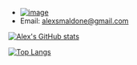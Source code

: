 * [![image](https://img.shields.io/badge/linkedin-%230077B5.svg?&style=for-the-badge&logo=linkedin&logoColor=white)](https://www.linkedin.com/in/alex-smaldone/)
* Email: alexsmaldone@gmail.com


[![Alex's GitHub stats](https://github-readme-stats.vercel.app/api?username=alexsmaldone&theme=cobalt2&show_icons=true)](https://github.com/alexsmaldone/)

[![Top Langs](https://github-readme-stats.vercel.app/api/top-langs/?username=alexsmaldone&theme=cobalt2&layout=compact)](https://github.com/alexsmaldone/)


